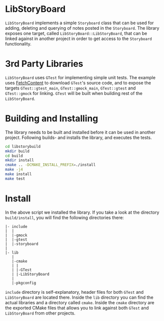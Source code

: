 # LibStoryBoard

`LibStoryBoard` implements a simple `Storyboard` class that can be used for adding, deleting and querying
of notes posted in the `Storyboard`. The library exposes one target, called `LibStoryBoard::LibStoryBoard`,
that can be linked against in another project in order to get access to the `Storyboard` functionality.

# 3rd Party Libraries

`LibStoryBoard` uses `GTest` for implementing simple unit tests. The example uses [FetchContent](https://cmake.org/cmake/help/latest/module/FetchContent.html)
to download `GTest`'s source code, and to expose the targets `GTest::gtest_main`, `GTest::gmock_main`, `GTest::gtest` and `GTest::gmock` for linking. `GTest`
will be built when building rest of the `LibStoryBoard`.

# Building and Installing

The library needs to be built and installed before it can be used in another project. Following builds- and
installs the library, and executes the tests.

```bash
cd libstorybuild
mkdir build
cd build
mkdir install
cmake .. -DCMAKE_INSTALL_PREFIX=./install
make -j4
make install
make test
```

# Install

In the above script we installed the library. If you take a look at the directory `build/install`, you will find the
following directories there:

```
|- include
|  |
|  |-gmock
|  |-gtest
|  |-storyboard
|
|- lib
   |
   |-cmake
   | |
   | |-GTest
   | |-LibStoryBoard
   |
   |-pkgconfig
```

`include` directory is self-explanatory, header files for both `GTest` and `LibStoryBoard` are located there. Inside the `lib`
directory you can find the actual libraries and a directory called `cmake`. Inside the `cmake` directory are the exported
CMake files that allows you to link against both `GTest` and `LibStoryBoard` from other projects.
